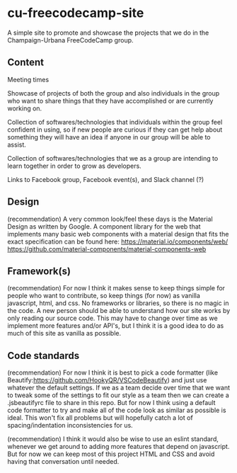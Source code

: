 # cu-freecodecamp-site
A simple site to promote and showcase the projects that we do in the Champaign-Urbana FreeCodeCamp group.

## Content
Meeting times

Showcase of projects of both the group and also individuals in the group who want to share things that they have accomplished or are currently working on.

Collection of softwares/technologies that individuals within the group feel confident in using, so if new people are curious if they can get help about something they will have an idea if anyone in our group will be able to assist.

Collection of softwares/technologies that we as a group are intending to learn together in order to grow as developers.

Links to Facebook group, Facebook event(s), and Slack channel (?)

## Design
(recommendation) A very common look/feel these days is the Material Design as written by Google. A component library for the web that implements many basic web components with a material design that fits the exact specification can be found here:
https://material.io/components/web/
https://github.com/material-components/material-components-web

## Framework(s)
(recommendation) For now I think it makes sense to keep things simple for people who want to contribute, so keep things (for now) as vanilla javascript, html, and css. No frameworks or libraries, so there is no magic in the code. A new person should be able to understand how our site works by only reading our source code. This may have to change over time as we implement more features and/or API's, but I think it is a good idea to do as much of this site as vanilla as possible.

## Code standards
(recommendation) For now I think it is best to pick a code formatter (like Beautify:https://github.com/HookyQR/VSCodeBeautify) and just use whatever the default settings. If we as a team decide over time that we want to tweak some of the settings to fit our style as a team then we can create a .jsbeautifyrc file to share in this repo. But for now I think using a default code formatter to try and make all of the code look as similar as possible is ideal. This won't fix all problems but will hopefully catch a lot of spacing/indentation inconsistencies for us.

(recommendation) I think it would also be wise to use an eslint standard, whenever we get around to adding more features that depend on javascript. But for now we can keep most of this project HTML and CSS and avoid having that conversation until needed.
